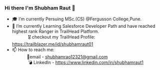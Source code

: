 ### Hi there I'm Shubham Raut 👋

- 🎓 I’m currently Persuing MSc.(CS) @Fergusson College,Pune.<br>
- 🚀 I’m currently Learning Salesforce Developer Path and have reached highest rank Ranger in TrailHead Platform. <br>
      &nbsp;&nbsp;&nbsp;&nbsp;&nbsp;&nbsp;&nbsp;&nbsp;&nbsp;&nbsp;&nbsp;&nbsp;   🎖️ checkout my TrailHead Profile: https://trailblazer.me/id/shubhamraut01
- 📫 How to reach me: <br>
&nbsp;&nbsp;&nbsp;&nbsp;&nbsp;&nbsp;&nbsp;&nbsp;&nbsp;&nbsp;&nbsp;&nbsp;📧email - shubhamrao12321@gmail.com <br>
            &nbsp;&nbsp;&nbsp;&nbsp;&nbsp;&nbsp;&nbsp;&nbsp;&nbsp;&nbsp;&nbsp;&nbsp;          💣 LinkedIn - https://www.linkedin.com/in/shubhamraut1
